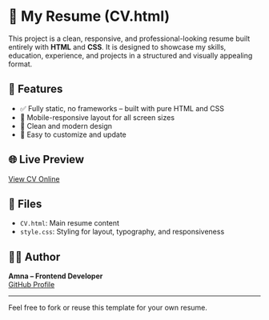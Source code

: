 # 🧾 My Resume (CV.html)

This project is a clean, responsive, and professional-looking resume built entirely with **HTML** and **CSS**. It is designed to showcase my skills, education, experience, and projects in a structured and visually appealing format.

## 📄 Features

- ✅ Fully static, no frameworks – built with pure HTML and CSS
- 📱 Mobile-responsive layout for all screen sizes
- 🎨 Clean and modern design
- 📌 Easy to customize and update

## 🌐 Live Preview

[View CV Online](https://amna-frontenddeveloper.github.io/My-Resume/CV.html)

## 📁 Files

- `CV.html`: Main resume content
- `style.css`: Styling for layout, typography, and responsiveness

## 🧑‍💻 Author

**Amna – Frontend Developer**  
[GitHub Profile](https://github.com/Amna-FrontendDeveloper)

---

Feel free to fork or reuse this template for your own resume.
